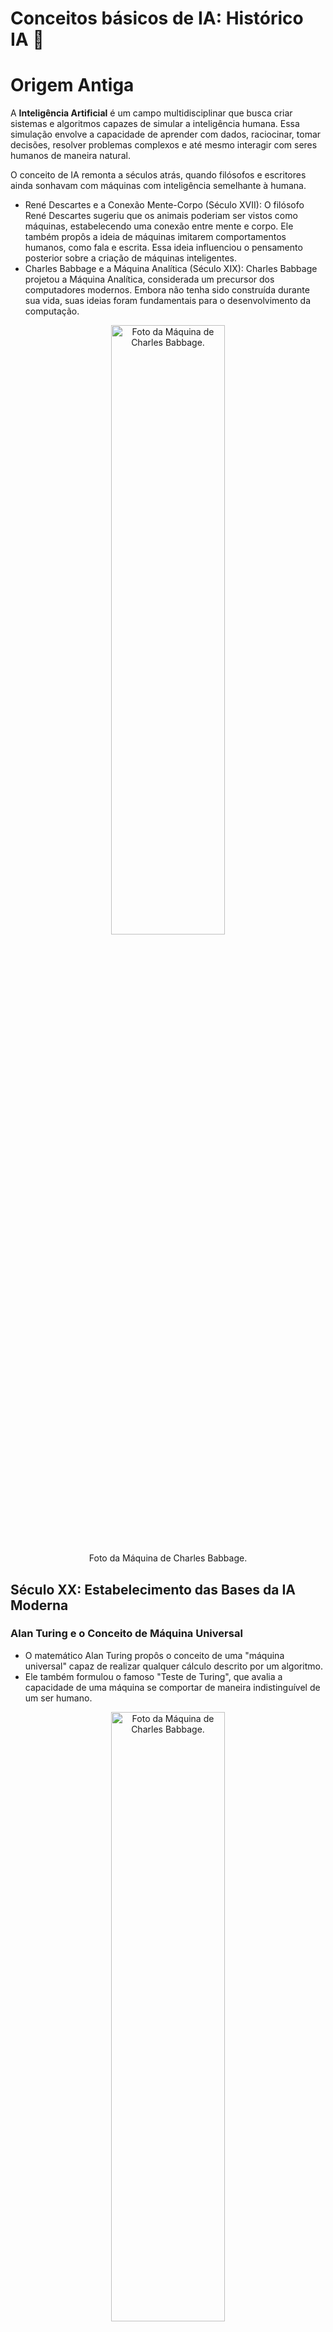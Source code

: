 # Conceitos básicos de IA: Histórico IA 🤖

# **Origem Antiga**

A **Inteligência Artificial** é um campo multidisciplinar que busca criar sistemas e algoritmos capazes de simular a inteligência humana. Essa simulação envolve a capacidade de aprender com dados, raciocinar, tomar decisões, resolver problemas complexos e até mesmo interagir com seres humanos de maneira natural.

O conceito de IA remonta a séculos atrás, quando filósofos e escritores ainda sonhavam com máquinas com inteligência semelhante à humana.

- René Descartes e a Conexão Mente-Corpo (Século XVII): O filósofo René Descartes sugeriu que os animais poderiam ser vistos como máquinas, estabelecendo uma conexão entre mente e corpo. Ele também propôs a ideia de máquinas imitarem comportamentos humanos, como fala e escrita. Essa ideia influenciou o pensamento posterior sobre a criação de máquinas inteligentes.
- Charles Babbage e a Máquina Analítica (Século XIX): Charles Babbage projetou a Máquina Analítica, considerada um precursor dos computadores modernos. Embora não tenha sido construída durante sua vida, suas ideias foram fundamentais para o desenvolvimento da computação.

<p align="center">
<img src= "https://lh7-us.googleusercontent.com/docsz/AD_4nXdgN4AUS64_UfLy3xNbWNOpOLboZ5aRA--N6CJvq1_jfKSfnMp33PRxvK26RiGq1dnPPaZsaJTSA7nuGoOahCyK1u87Qut7tiLpBHp9kSXYyzFyKynMPtII4rm5JLkhPq6UjqAcDa0oEmU70pmMlCBXKUug?key=HqX28zRlWG3X1s0cwZwP8A" width="60%" height="50%" alt="Foto da Máquina de Charles Babbage."/>
</p>
<p align="center"> Foto da Máquina de Charles Babbage. </p>

## Século XX: Estabelecimento das Bases da IA Moderna



### Alan Turing e o Conceito de Máquina Universal

- O matemático Alan Turing propôs o conceito de uma "máquina universal" capaz de realizar qualquer cálculo descrito por um algoritmo.
- Ele também formulou o famoso "Teste de Turing", que avalia a capacidade de uma máquina se comportar de maneira indistinguível de um ser humano.

<p align="center">
<img src= "https://lh7-us.googleusercontent.com/docsz/AD_4nXeuRGLfd-JhlvmPcV9-G5NArGSKJV9BE6SuB2xJTZJFeNl1eVRYJoXJvuMUyyUPvkRudN1t9iQdIyuXyMQ_vOq64_jAZoKJLQEg9PbFR1ANt-f7j2l4ZyVzGDW_SG-ekxq9ns1bz-hhZjo5A5MS2mCnjdwg?key=HqX28zRlWG3X1s0cwZwP8A" width="60%" height="50%" alt="Foto da Máquina de Charles Babbage."/>
</p>
<p align="center"> Foto de Alan Turing e a Máquina de Turing </p>

## 🔸1950 - 1960:


- **O Nascimento da IA:** Em 1956, John McCarthy e outros cientistas organizaram a Conferência de Dartmouth nos EUA, marcando o início oficial da inteligência artificial. A partir daí, quem participou do congresso ou curtiu as ideias se juntou pra fazer a IA sair do papel. As possibilidades eram tão animadoras que órgãos privados e governamentais investiram pesado na área, incluindo aí a ARPA, Agência de Pesquisa de Projetos Avançados, mesmo lugar onde nasceu a internet.

<p align="center">
<img src= "https://lh7-us.googleusercontent.com/docsz/AD_4nXf12m4Ic-w-RzEdBgzNl67vtcqxpxIQfUJla1N3-qBhBVzWzrRnUtic3xtJSwIag9kBQRt_zr0o0U0XBnrCkSr0lyLHohh0WNgMLxbvKlkCMmLK7aphPc8cMgFy1lpKRaDCuVGYG4oIDXplIpDs75bW_7TW?key=HqX28zRlWG3X1s0cwZwP8A" width="60%" height="50%" alt="Foto da Máquina de Charles Babbage."/>
</p>
<p align="center"> Foto de John McCarthy. </p>

- **Contribuição de Pesquisadores e Cientistas:** Pesquisadores e cientistas, como Alan Turing, desenvolveram teorias e conceitos que pavimentaram o caminho para o desenvolvimento de máquinas inteligentes.
- **Criação do Termo "Inteligência Artificial":** Foi nessa época que o termo "Inteligência Artificial" foi cunhado por John McCarthy, um renomado cientista da computação;
- **Perceptron:** Em 57, Frank Rosenblatt apresenta o perceptron. Esse algoritmo é uma rede neural de uma camada que classifica resultados e começou como uma máquina chamada Mark 1.

<p align="center">
<img src= "https://lh7-us.googleusercontent.com/docsz/AD_4nXdto1WF6YH3hB2h9UDd8aUtP81JVeVi7EdvVr6EuD_roq388Jzco9g_qcMsGNKjQ-hDxS9GhMoEY4l2bicja6Y1620lbir2rBTD5gt5-vyYZgysFQT3F4i_hwxI4o_aPcTG0xOnNqQ-gfFtRBar7dJebhP6?key=HqX28zRlWG3X1s0cwZwP8A" width="60%" height="50%" alt="Foto da Máquina de Charles Babbage."/>
</p>
<p align="center"> Imagem do Mark 1. </p>

- Lógica: Em 1957, John McCarthy introduziu a "programação lógica" na IA;
- **Primeiro Programa:** Em 1958, Marvin Minsky e colegas criaram o primeiro programa de computador que podia aprender autonomamente.

## 🔸1960 - 1970:


- **Lógica e Raciocínio:** Durante a década de 1960, a inteligência artificial (IA) enfatizava a lógica simbólica e o raciocínio automatizado.
- **Programa "Eliza":** O programa "Eliza" foi desenvolvido por Joseph Weizenbaum.

<p align="center">
<img src= "https://lh7-us.googleusercontent.com/docsz/AD_4nXd91bml9k32MKSscA_ck8HGXrcDuopynz5Elm_sw6LnPv1T_v-SSDwhhoTMpqDQOVEG3yF3kOHutWi7BhMmVBcVN3wEloxpTM6QP1TXqMol6X1dU4sJb8yw0UAccrAv-KfnQ6PtjYqDbHblJ79zqXjmrHA?key=HqX28zRlWG3X1s0cwZwP8A" width="60%" height="50%" alt="Foto da Máquina de Charles Babbage."/>
</p>

- **Simulação de um Terapeuta:** "Eliza" foi projetado para simular um terapeuta, demonstrando a capacidade de uma máquina de conduzir uma conversa em linguagem natural.

<p align="center">
<img src= "https://lh7-us.googleusercontent.com/docsz/AD_4nXfDUUjC6uPbqGs4dg4MPtK7M4octR-FGJv1HEd0bV8vvcMBIquUnuGiytv0erPXXH79CVkYmLLhACTKKezXAWdWfUSaawM1WMMeAM6k1WNrRC8spK0ijS22HPC7g3lY2VShN8-a04_zJnXhorQXHCAb7Zov?key=HqX28zRlWG3X1s0cwZwP8A" width="60%" height="50%" alt="Foto da Máquina de Charles Babbage."/>
</p>
<p align="center"> Foto de Joseph Weizenbaum </p>

## 🔸1970 - 1980:


- **Inverno da IA:** Avanços e Desafios Nessa época, a IA começou a se expandir em diferentes áreas. Algoritmos de busca foram desenvolvidos, permitindo que os computadores solucionassem problemas de maneira mais eficiente. No entanto, a falta de poder computacional e o surgimento de desafios teóricos levaram a um período de estagnação conhecido como "inverno da IA".

## 🔸1980 - 1990:


- **Ressurgimento:** A década de 80 viu um ressurgimento com o desenvolvimento do aprendizado de máquina, permitindo que máquinas aprendessem com dados, não com programação explícita.

## 🔸1990 - 2000


- **Boom Atual:** Atualmente, a IA está experimentando um novo boom de desenvolvimento devido a mais dados disponíveis, avanços de hardware e novas técnicas.
- **Renascimento nos Anos 90:** Nessa década, a IA reviveu devido aos avanços no poder de processamento e à ascensão da internet.
- **Sistemas Especializados:** Surgiram sistemas como o Deep Blue, da IBM, que derrotou o campeão mundial de xadrez, Garry Kasparo.

<p align="center">
<img src= "https://lh7-us.googleusercontent.com/docsz/AD_4nXcz19hqDEtgSoLtIHBeGirwyBYnZAhLfFcsjBqFHMK4ETBUc2rQ5-Q3hO3NcX5ftxvG_ndpMlmUVFiCEt3bL7TXk4IxNSDzV3FVIkvgh1caotw8yAHW--xChQYe7HDbkMV_eGiaOjYv0Pl2mFhFb4b8tRrs?key=HqX28zRlWG3X1s0cwZwP8A" width="60%" height="50%" alt="Foto da Máquina de Charles Babbage."/>
</p>

## 🔸2000 - 2010


- Aprendizado de Máquina e Big Data: No início do século XXI, houve um grande impulso na IA. O aprendizado de máquina e a análise de grandes volumes de dados possibilitaram avanços significativos. Algoritmos como as redes neurais permitiram a criação de sistemas de reconhecimento de voz, visão computacional e tradução automatizada.

## 🔸2010 - Atualmente


- **IA em Todos os Lugares:**
    - A IA se tornou mais presente em nossas vidas cotidianas.
    - Assistentes virtuais como *Siri*, *Alexa* e *Google Assistant* estão em nossos smartphones e dispositivos domésticos.
    - Carros autônomos estão se tornando realidade.
    - A IA é amplamente utilizada em medicina, finanças, marketing e outras áreas.

<p align="center">
<img src= "https://lh7-us.googleusercontent.com/docsz/AD_4nXeU8qfT-m1dI_Eyl02KQpwJXY3TndfcuuHz65XUOslXC87CF-4Ku-0RVr6WKFZYOhEese-0IkitTdWVC5mC8xdTk772UOc5otH7Av4QdgClKSe9SWP2JQ8iyCRDdta5wZtPQKrQqIdXWlZ4D9DFfNIDqvo?key=HqX28zRlWG3X1s0cwZwP8A" width="60%" height="50%" alt="Foto da Máquina de Charles Babbage."/>
</p>

- **O Futuro da IA:**
    - A história da Inteligência Artificial é uma jornada emocionante de sonhos, desafios e conquistas.
    - O campo evoluiu consideravelmente desde sua concepção.
    - A IA está mudando a maneira como vivemos e interagimos com a tecnologia.
    - Com inovação contínua e colaboração, a IA tem o potencial de transformar radicalmente nosso mundo, abrindo caminho para um futuro promissor.

<p align="center">
<img src= "https://lh7-us.googleusercontent.com/docsz/AD_4nXctBA3L_L5TtoEPl0ZGiyY-sRf1NZY7Uv_1xnoTA2B_wF9bti_iLbqY3RwTfem0O8PMv7RjgLtvarjoMVZ_x3AZmEFm4KiuLtSTmHan2IEYvxyDJ9N-PgIW0I2jI9LNlE61WeCgb0GwT6GpskOe6PJ4WcqW?key=HqX28zRlWG3X1s0cwZwP8A" width="60%" height="50%" alt="Foto da Máquina de Charles Babbage."/>
</p>

### 📚Livros Introdutórios sobre Inteligência Artificial

---

1. **"Inteligência Artificial"** por Stuart Russell e Peter Norvig

Livro disponível no drive ⬇️:

 https://drive.google.com/file/d/16GDeBGG-3Sj-WUr3HUBrrp9CuCxrNrfe/view?usp=sharing

1. **"Aprendizado de Máquina Para Leigos"** por John Paul Mueller, Luca Massaron
2. **"Introdução à Inteligência Artificial:** uma Abordagem Não Técnica" por Tom Taulli

### 📺Vídeos no YouTube em Português

---

Aqui estão alguns vídeos no YouTube em português que fornecem introduções compreensíveis aos conceitos sobre IA:

1. **"A História da Inteligência Artificial" - Engenharia Híbrida**
    - https://youtu.be/jY8jP1TyLkg?si=sAB7XijUsb33oQ_x
2. **"Inteligência artificial: uma história" - IBM Brasil**
    - https://www.youtube.com/watch?v=OcR3x3QwFz4
3. **"A HISTÓRIA DA INTELIGÊNCIA ARTIFICIAL 🤖" - Curiosidades sem Fronteiras**
    - https://www.youtube.com/watch?v=8XfS5ECf6Xc

### 🔗Links Úteis

---

Aqui estão alguns links que fornecem introduções compreensíveis aos conceitos sobre IA:

1. **"Quem foi Alan Turing, pioneiro no desenvolvimento da inteligência artificial e da computação moderna" - National Geographic Brasil**
    - [https://www.nationalgeographicbrasil.com/ciencia/2023/06/quem-foi-alan-turing-pioneiro-no-desenvolvimento-da-inteligencia-artificial-e-da-computacao-moderna#:~:text=Para Turing%2C a inteligência computacional,seu mecanismo%2C defendia o matemático](https://www.nationalgeographicbrasil.com/ciencia/2023/06/quem-foi-alan-turing-pioneiro-no-desenvolvimento-da-inteligencia-artificial-e-da-computacao-moderna#:~:text=Para%20Turing%2C%20a%20intelig%C3%AAncia%20computacional,seu%20mecanismo%2C%20defendia%20o%20matem%C3%A1tico).
2. **"A história da inteligência artificial" - Instituto de engenharia**
    - https://www.institutodeengenharia.org.br/site/2018/10/29/a-historia-da-inteligencia-artificial/
3. **"O que é Inteligência Artificial? Como funciona uma IA, quais os tipos e exemplos" - Alura**
    - https://www.alura.com.br/artigos/inteligencia-artificial-ia